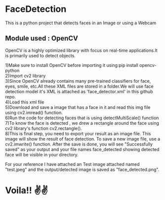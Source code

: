 # FaceDetection
This is a python project that detects faces in an Image or using a Webcam

## Module used : OpenCV
OpenCV is a highly optimized library with focus on real-time applications.It is primarily used to detect objects.

 1)Make sure to install OpenCV before importing it using:pip install opencv-python<br>
 2)Import cv2 library<br>
 3)Since OpenCV already contains many pre-trained classifiers for face, eyes, smile, etc.All these XML files are stored in a folder.We will use face detection model it's XML is attached as 'face_detector.xml' in this github repo.<br>
 4)Load this xml file<br>
 5)Download and save a image that has a face in it and read this img file using cv2.imread() function.<br>
 6)Run the code for detecting faces that is using detectMultiScale() function<br>
 7)To know the face is detected , we drew a rectangle around the face using cv2 library's function cv2.rectangle().<br>
 8)This is final step, you need to export your result as an image file. This image will show the result of face detection. To save a new image file, use a cv2.imwrite() function. After the save is done, you will see "Successfully saved" as your output and your file names face_detected showing detected face will be visible in your directory.<br>

For your reference I have attached an Test image attached named "test.jpeg" and the output/detected image is saved as "face_detected.png".<br>

# Voila!! ✌✌
